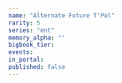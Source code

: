 ```yaml
---
name: "Alternate Future T'Pol"
rarity: 5
series: "ent"
memory_alpha: ""
bigbook_tier:
events:
in_portal:
published: false
---
```

